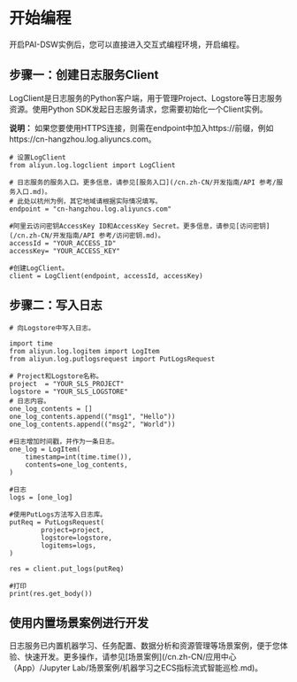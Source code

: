# 开始编程

开启PAI-DSW实例后，您可以直接进入交互式编程环境，开启编程。

## 步骤一：创建日志服务Client

LogClient是日志服务的Python客户端，用于管理Project、Logstore等日志服务资源。使用Python SDK发起日志服务请求，您需要初始化一个Client实例。

**说明：** 如果您要使用HTTPS连接，则需在endpoint中加入https://前缀，例如https://cn-hangzhou.log.aliyuncs.com。

```
# 设置LogClient
from aliyun.log.logclient import LogClient

# 日志服务的服务入口。更多信息，请参见[服务入口](/cn.zh-CN/开发指南/API 参考/服务入口.md)。
# 此处以杭州为例，其它地域请根据实际情况填写。
endpoint = "cn-hangzhou.log.aliyuncs.com"

#阿里云访问密钥AccessKey ID和AccessKey Secret。更多信息，请参见[访问密钥](/cn.zh-CN/开发指南/API 参考/访问密钥.md)。
accessId = "YOUR_ACCESS_ID"
accessKey= "YOUR_ACCESS_KEY"

#创建LogClient。
client = LogClient(endpoint, accessId, accessKey)
```

## 步骤二：写入日志

```
# 向Logstore中写入日志。

import time
from aliyun.log.logitem import LogItem
from aliyun.log.putlogsrequest import PutLogsRequest

# Project和Logstore名称。
project  = "YOUR_SLS_PROJECT"
logstore = "YOUR_SLS_LOGSTORE"
# 日志内容。
one_log_contents = []
one_log_contents.append(("msg1", "Hello")) 
one_log_contents.append(("msg2", "World"))

#日志增加时间戳，并作为一条日志。
one_log = LogItem(
    timestamp=int(time.time()),
    contents=one_log_contents,
)

#日志
logs = [one_log]

#使用PutLogs方法写入日志库。
putReq = PutLogsRequest(
        project=project,
        logstore=logstore,
        logitems=logs,
)

res = client.put_logs(putReq)

#打印
print(res.get_body())
```

## 使用内置场景案例进行开发

日志服务已内置机器学习、任务配置、数据分析和资源管理等场景案例，便于您体验、快速开发。更多操作，请参见[场景案例](/cn.zh-CN/应用中心（App）/Jupyter Lab/场景案例/机器学习之ECS指标流式智能巡检.md)。

